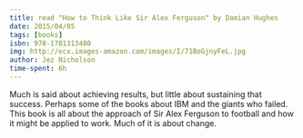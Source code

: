```yaml
---
title: read "How to Think Like Sir Alex Ferguson" by Damian Hughes
date: 2015/04/05
tags: [books]
isbn: 978-1781313480
img: http://ecx.images-amazon.com/images/I/71BoGjnyFeL.jpg
author: Jez Nicholson
time-spent: 6h
---
```

​​Much is said about achieving results, but little about sustaining that success. Perhaps some of the books about IBM and the giants who failed. This book is all about the approach of Sir Alex Ferguson to football and how it might be applied to work. Much of it is about change.